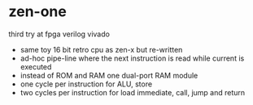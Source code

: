 # zen-one
third try at fpga verilog vivado

* same toy 16 bit retro cpu as zen-x but re-written
* ad-hoc pipe-line where the next instruction is read while current is executed
* instead of ROM and RAM one dual-port RAM module
* one cycle per instruction for ALU, store
* two cycles per instruction for load immediate, call, jump and return

